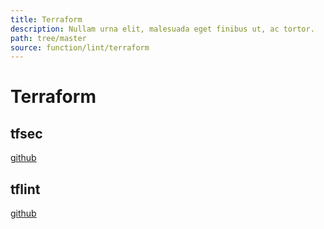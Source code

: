 ```yaml
---
title: Terraform
description: Nullam urna elit, malesuada eget finibus ut, ac tortor.
path: tree/master
source: function/lint/terraform
---
```


# Terraform

## tfsec

[github](https://github.com/liamg/tfsec)

## tflint

[github](https://github.com/terraform-linters/tflint)